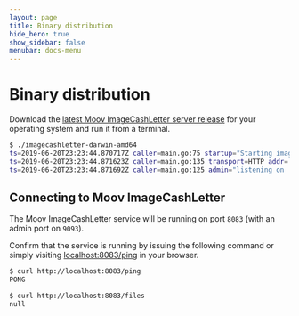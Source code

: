 ```yaml
---
layout: page
title: Binary distribution
hide_hero: true
show_sidebar: false
menubar: docs-menu
---
```


# Binary distribution

Download the [latest Moov ImageCashLetter server release](https://github.com/moov-io/imagecashletter/releases) for your operating system and run it from a terminal.

```sh
$ ./imagecashletter-darwin-amd64
ts=2019-06-20T23:23:44.870717Z caller=main.go:75 startup="Starting imagecashletter server version v0.2.0"
ts=2019-06-20T23:23:44.871623Z caller=main.go:135 transport=HTTP addr=:8083
ts=2019-06-20T23:23:44.871692Z caller=main.go:125 admin="listening on :9093"
```

## Connecting to Moov ImageCashLetter

The Moov ImageCashLetter service will be running on port `8083` (with an admin port on `9093`).

Confirm that the service is running by issuing the following command or simply visiting [localhost:8083/ping](http://localhost:8083/ping) in your browser.

```bash
$ curl http://localhost:8083/ping
PONG

$ curl http://localhost:8083/files
null
```